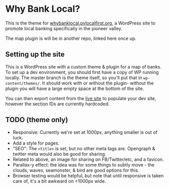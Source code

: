 Why Bank Local?
===============

This is the theme for [whybanklocal.pvlocalfirst.org](whybanklocal.pvlocalfirst.org), 
a WordPress site to promote local banking specifically in the pioneer valley.

The map plugin is will be in another repo, linked here once up.

Setting up the site
-------------------

This is a WordPress site with a custom theme & plugin for a map of banks. 
To set up a dev environment, you should first have a copy of WP running 
locally. The master branch is the theme itself, so you'll put that in 
`wp-content/themes/`. It should work with or without the plugin- without 
the plugin you will have a large empty space at the bottom of the site.

You can then export content from the [live site](whybanklocal.pvlocalfirst.org)
to populate your dev site, however the section IDs are currently hardcoded.

TODO (theme only)
-------------------
- Responsive: Currently we're set at 1000px, anything smaller is out of luck. 
- Add a style for pages.
- "SEO": The `<title>` is set, but no other meta tags are. Opengraph & twitter meta would also be good for sharing.
- Related to above, an image for sharing on FB/Twitter/etc, and a favicon.
- Parallax-y effect: the idea was for some things to subtly move - the clouds, waves, seamonster, & bird are good options for this.
- Browser testing would be helpful, but note that until responsive is taken care of, it's a bit awkward on <1000px wide.